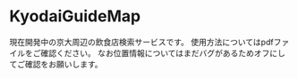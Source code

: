 # KyodaiGuideMap
現在開発中の京大周辺の飲食店検索サービスです。
使用方法についてはpdfファイルをご確認ください。
なお位置情報についてはまだバグがあるためオフにしてご確認をお願いします。
